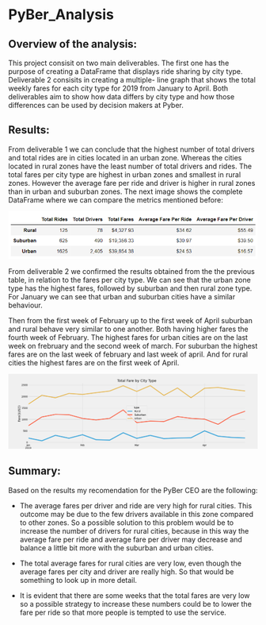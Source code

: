 # PyBer_Analysis

## Overview of the analysis: 

This project consisit on two main deliverables. The first one has the purpose of creating a DataFrame that displays ride sharing by city type. Deliverable 2 consisits in creating a multiple- line graph that shows the total weekly fares for each city type for 2019 from January to April. Both deliverables aim to show how data differs by city type and how those differences can be used by decision makers at Pyber.


## Results: 

From deliverable 1 we can conclude that the highest number of total drivers and total rides are in cities located in an urban zone. Whereas the cities located in rural zones have the least number of total drivers and rides. The total fares per city type are highest in urban zones and smallest in rural zones. However the average fare per ride and driver is higher in rural zones than in urban and suburban zones. The next image shows the complete DataFrame where we can compare the metrics mentioned before: 


![](analysis/DataFrame_city_type.png)

From deliverable 2 we confirmed the results obtained from the the previous table, in relation to the fares per city type. We can see that the urban zone type has the highest fares, followed by suburban and then rural zone type. For January we can see that urban and suburban cities have a similar behaviour. 

Then from the first week of February up to the first week of April suburban and rural behave very similar to one another. Both having higher fares the fourth week of February. The highest fares for urban cities  are on the last week on frebruary and the second week of march. For suburban the highest fares are on the last week of february and last week of april. And for rural cities the highest fares are on the first week of April.

![](analysis/PyBer_fare_summary.png)



## Summary: 
Based on the results my recomendation for the PyBer CEO are the following:

* The average fares per driver and ride are very high for rural cities. This outcome may be due to the few drivers available in this zone compared to other zones. So a possible solution to this problem would be to increase the number of drivers for rural cities, because in this way the average fare per ride and average fare per driver may decrease and balance a little bit more with the suburban and urban cities. 

*  The total average fares for rural cities are very low, even though the average fares per city and driver are really high. So that would be something to look up in more detail.

*  It is evident that there are some weeks that the total fares are very low so a possible strategy to increase these numbers could be to lower the fare per ride so that more people is tempted to use the service. 

